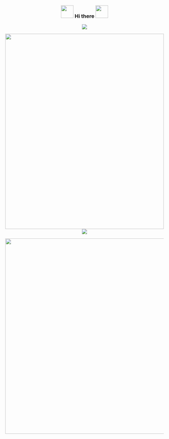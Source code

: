 <div align="center">
<h3><img src="https://media.giphy.com/media/WUlplcMpOCEmTGBtBW/giphy.gif" width="40"> Hi there <img src="https://media.giphy.com/media/WUlplcMpOCEmTGBtBW/giphy.gif" width="40"></h3>
</div>

<div  align="center" position = "relative">

  <a href="https://github.com/tugbaca/github-readme-stats">
  <img align="center" position = "absolute" top ="50%" left = "50%" src="https://github-readme-stats.vercel.app/api/top-langs/?username=tugbaca&theme=merko&layout=compact&langs_count=10" />
</a>
  
<img src="https://media.giphy.com/media/xUA7aKLVvFU9Zbapj2/giphy.gif" width="1500" height="620" style="width:100%;">   <a href="https://github.com/tugbaca/github-readme-stats">
  <img align="center" position = "absolute" top ="50%" left = "50%" src="https://github-readme-stats.vercel.app/api/top-langs/?username=tugbaca&theme=merko&layout=compact&langs_count=10" />
</a> </img>
</div>


<p align="center">
<img src="https://media.giphy.com/media/xUA7aKLVvFU9Zbapj2/giphy.gif" width="1500" height="620"> 
</p>

